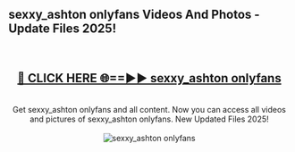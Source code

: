 <h2>sexxy_ashton onlyfans Videos And Photos - Update Files 2025!</h2>
<br>
<div align="center">
<h2><a href="https://linkcuts.com/hfmhzwbr" rel="nofollow">🔴 CLICK HERE 🌐==►► sexxy_ashton onlyfans</a></h2>
<br>
Get sexxy_ashton onlyfans and all content. Now you can access all videos and pictures of sexxy_ashton onlyfans. New Updated Files 2025!
<br>
<br>
<a href="https://linkcuts.com/hfmhzwbr" rel="nofollow" data-target="animated-image.originalLink"><img src="https://i.ibb.co.com/WyWwxjT/player-gif2.gif" alt="sexxy_ashton onlyfans" style="max-width: 100%; display: inline-block;" data-target="animated-image.originalImage"></a>
</div>
<br>